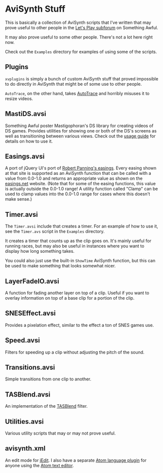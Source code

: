 # AviSynth Stuff

This is basically a collection of AviSynth scripts that I've written that may
prove useful to other people in the [Let's Play
subforum](http://forums.somethingawful.com/forumdisplay.php?forumid=191) on
Something Awful.

It may also prove useful to some other people. There's not a lot here right now.

Check out the `Examples` directory for examples of using some of the scripts.

## Plugins

`xvplugins` is simply a bunch of custom AviSynth stuff that proved impossible to
do directly in AviSynth that might be of some use to other people.

`AutoTrace`, on the other hand, takes [AutoTrace](http://autotrace.sourceforge.net/)
and horribly misuses it to resize videos.

## MastiDS.avsi

Something Awful poster Mastigophoran's DS library for creating videos of DS
games. Provides utilities for showing one or both of the DS's screens as well as
transitioning between various views. Check out the [usage guide](http://lpix.org/sslptest/index.php?id=10443)
for details on how to use it.

## Easings.avsi

A port of jQuery UI's port of [Robert Panning's easings](http://easings.net/).
Every easing shown at that site is supported as an AviSynth function that can
be called with a value from 0.0-1.0 and returns an appropriate value as shown
on the [easings.net](http://easings.net/) website. (Note that for some of the
easing functions, this value is actually outside the 0.0-1.0 range! A utility
function called "Clamp" can be used to clamp values into the 0.0-1.0 range for
cases where this doesn't make sense.)

## Timer.avsi

The `Timer.avsi` include that creates a timer. For an example of how to use it,
see the `Timer.avs` script in the `Examples` directory.

It creates a timer that counts up as the clip goes on. It's mainly useful for
running races, but may also be useful in instances where you want to display
how long something takes.

You could also just use the built-in `ShowTime` AviSynth function, but this can
be used to make something that looks somewhat nicer.

## LayerFadeIO.avsi

A function for fading another layer on top of a clip. Useful if you want to
overlay information on top of a base clip for a portion of the clip.

## SNESEffect.avsi

Provides a pixelation effect, similar to the effect a ton of SNES games use.

## Speed.avsi

Filters for speeding up a clip without adjusting the pitch of the sound.

## Transitions.avsi

Simple transitions from one clip to another.

## TASBlend.avsi

An implementation of the [TASBlend](http://tasvideos.org/EncodingGuide/TASBlend.html)
filter.

## Utilities.avsi

Various utility scripts that may or may not prove useful.

## avisynth.xml

An edit mode for [jEdit](http://www.jedit.org/). I also have a separate
[Atom language plugin](https://github.com/Xenoveritas/language-avisynth) for
anyone using the [Atom text editor](https://atom.io/).
